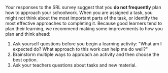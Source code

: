 Your responses to the SRL survey suggest that you **do not frequently** plan how to approach your schoolwork. When you are assigned a task, you might not think about the most important parts of the task, or identify the most effective approaches to completing it. Because good learners tend to plan their learning, we recommend making some improvements to how you plan and think ahead:

1.	Ask yourself questions before you begin a learning activity: "What am I expected do? What approach to this work can help me do well?" 
2.	Brainstorm multiple ways to approach an activity and then choose the best option.
3.	Ask your teachers questions about tasks and new material.
